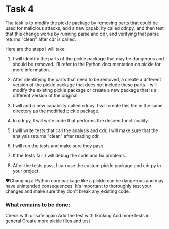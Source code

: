 # Task 4
The task is to modify the pickle package by removing parts that could be used for malicious attacks, add a new capability called cdr.py, and then test that this change works by running parse and cdr, and verifying that parse returns "clean" after cdr is called.

Here are the steps I will take:

1. I will identify the parts of the pickle package that may be dangerous and should be removed. I'll refer to the Python documentation on pickle for more information.

2. After identifying the parts that need to be removed, a create a different version of the pickle package that does not include these parts. I will modify the existing pickle package or create a new package that is a different version of the original.

3. I will add a new capability called cdr.py. I will create this file in the same directory as the modified pickle package.

4. In cdr.py, I will write code that performs the desired functionality.

5. I will write tests that call the analysis and cdr, I will make sure that the analysis returns "clean" after reading cdr.

6. I will run the tests and make sure they pass.

7. If the tests fail, I will debug the code and fix problems.
8. After the tests pass, I can use the custom pickle package and cdr.py in your project.

♥Changing a Python core package like a pickle can be dangerous and may have unintended consequences. It's important to thoroughly test your changes and make sure they don't break any existing code.


### What remains to be done:
Check with unsafe again
Add the test with fkicking
Add more tests in general
Create more pickle files and test
